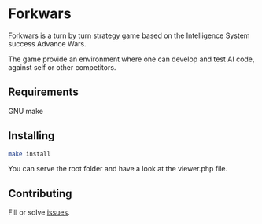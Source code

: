 # Forkwars

Forkwars is a turn by turn strategy game based on the Intelligence System success Advance Wars.

The game provide an environment where one can develop and test AI code, against self or other
competitors.

## Requirements
GNU make

## Installing

```bash
make install
```

You can serve the root folder and have a look at the viewer.php file.

## Contributing

Fill or solve [issues](/lafourchette/forkwars/issues).